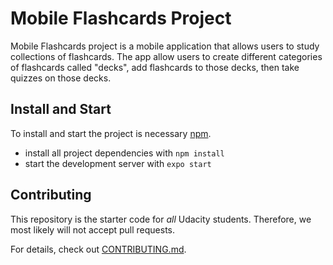 # Mobile Flashcards Project

Mobile Flashcards project is a mobile application that allows users to study collections of flashcards. The app allow users to create different categories of flashcards called "decks", add flashcards to those decks, then take quizzes on those decks.

## Install and Start

To install and start the project is necessary [npm](https://www.npmjs.com/).

* install all project dependencies with `npm install`
* start the development server with `expo start`

## Contributing

This repository is the starter code for _all_ Udacity students. Therefore, we most likely will not accept pull requests.

For details, check out [CONTRIBUTING.md](CONTRIBUTING.md).
